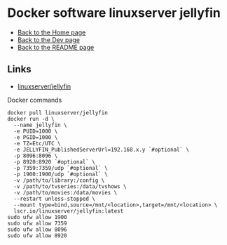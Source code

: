 # Docker software linuxserver jellyfin

- [Back to the Home page](../../README.md)
- [Back to the Dev page](../README.md)
- [Back to the README page](README.md)

## Links
- [linuxserver/jellyfin](https://hub.docker.com/r/linuxserver/jellyfin)

Docker commands
```
docker pull linuxserver/jellyfin
docker run -d \
  --name jellyfin \
  -e PUID=1000 \
  -e PGID=1000 \
  -e TZ=Etc/UTC \
  -e JELLYFIN_PublishedServerUrl=192.168.x.y `#optional` \
  -p 8096:8096 \
  -p 8920:8920 `#optional` \
  -p 7359:7359/udp `#optional` \
  -p 1900:1900/udp `#optional` \
  -v /path/to/library:/config \
  -v /path/to/tvseries:/data/tvshows \
  -v /path/to/movies:/data/movies \
  --restart unless-stopped \
  --mount type=bind,source=/mnt/<location>,target=/mnt/<location> \
  lscr.io/linuxserver/jellyfin:latest
sudo ufw allow 1900
sudo ufw allow 7359
sudo ufw allow 8096
sudo ufw allow 8920
```
